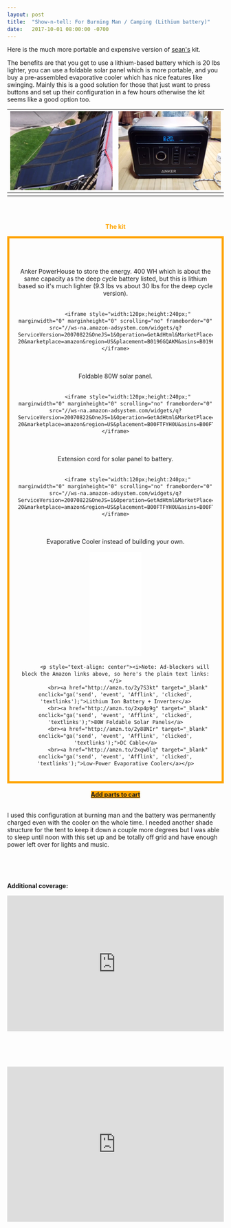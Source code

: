 ```yaml
---
layout: post
title:  "Show-n-tell: For Burning Man / Camping (Lithium battery)"
date:   2017-10-01 08:00:00 -0700
---
```


Here is the much more portable and expensive version of <a href="/2017/09/06/burning-man-update.html">sean's</a> kit.


The benefits are that you get to use a lithium-based battery which is 20 lbs lighter, you can use a foldable solar panel which is more portable, and you buy a pre-assembled evaporative cooler which has nice features like swinging. Mainly this is a good solution for those that just want to press buttons and set up their configuration in a few hours otherwise the kit seems like a good option too.

![](/img/charles/charles2.png) | ![](/img/charles/charles1.png)
:---------------------------:|:-------------------------:
               |




<div style="text-align: center">
<br><br>
<p style="color: orange;"><b>The kit</b></p>
<div style="border: 5px solid orange; padding: 20px">      
    
<br><br>Anker PowerHouse to store the energy. 400 WH which is about the same capacity as the deep cycle battery listed, but this is lithium based so it's much lighter (9.3 lbs vs about 30 lbs for the deep cycle version).<br><br>
            
            
            
            <iframe style="width:120px;height:240px;" marginwidth="0" marginheight="0" scrolling="no" frameborder="0" src="//ws-na.amazon-adsystem.com/widgets/q?ServiceVersion=20070822&OneJS=1&Operation=GetAdHtml&MarketPlace=US&source=ss&ref=as_ss_li_til&ad_type=product_link&tracking_id=gridlesskits-20&marketplace=amazon&region=US&placement=B0196GQAKM&asins=B0196GQAKM&linkId=a6e1522e3390bc82c546d46fec3d41bc&show_border=true&link_opens_in_new_window=true"></iframe>
          
<br> <br>         Foldable 80W solar panel.<br><br>

            <iframe style="width:120px;height:240px;" marginwidth="0" marginheight="0" scrolling="no" frameborder="0" src="//ws-na.amazon-adsystem.com/widgets/q?ServiceVersion=20070822&OneJS=1&Operation=GetAdHtml&MarketPlace=US&source=ss&ref=as_ss_li_til&ad_type=product_link&tracking_id=gridlesskits-20&marketplace=amazon&region=US&placement=B00FTFYH0U&asins=B00FTFYH0U&linkId=1f3ed3fc28398d5a2d9cdaa124b81e95&show_border=true&link_opens_in_new_window=true"></iframe>
 
 <br><br>Extension cord for solar panel to battery.  <br> <br>       
            
            <iframe style="width:120px;height:240px;" marginwidth="0" marginheight="0" scrolling="no" frameborder="0" src="//ws-na.amazon-adsystem.com/widgets/q?ServiceVersion=20070822&OneJS=1&Operation=GetAdHtml&MarketPlace=US&source=ss&ref=as_ss_li_til&ad_type=product_link&tracking_id=gridlesskits-20&marketplace=amazon&region=US&placement=B00FTFYH0U&asins=B00FTFYH0U&linkId=293bf5b1dc3c9d885ebf22eaf82ee00a&show_border=true&link_opens_in_new_window=true"></iframe>
            
          
 <br><br>
 Evaporative Cooler instead of building your own. <br><br>
          <iframe style="width:120px;height:240px;" marginwidth="0" marginheight="0" scrolling="no" frameborder="0" src="//ws-na.amazon-adsystem.com/widgets/q?ServiceVersion=20070822&OneJS=1&Operation=GetAdHtml&MarketPlace=US&source=ss&ref=as_ss_li_til&ad_type=product_link&tracking_id=gridlesskits-20&marketplace=amazon&region=US&placement=B007SNQ4FM&asins=B007SNQ4FM&linkId=df5d5f8e6958790cf95ecdaef630108d&show_border=true&link_opens_in_new_window=true"></iframe>
          
          <p style="text-align: center"><i>Note: Ad-blockers will block the Amazon links above, so here's the plain text links:</i>
            <br><a href="http://amzn.to/2y7S3kt" target="_blank" onclick="ga('send', 'event', 'Afflink', 'clicked', 'textlinks');">Lithium Ion Battery + Inverter</a>
            <br><a href="http://amzn.to/2xp4p9g" target="_blank" onclick="ga('send', 'event', 'Afflink', 'clicked', 'textlinks');">80W Foldable Solar Panels</a>
            <br><a href="http://amzn.to/2y88NIr" target="_blank" onclick="ga('send', 'event', 'Afflink', 'clicked', 'textlinks');">DC Cable</a>
            <br><a href="http://amzn.to/2xqw0lq" target="_blank" onclick="ga('send', 'event', 'Afflink', 'clicked', 'textlinks');">Low-Power Evaporative Cooler</a></p>
 </div>
 <br>
<a class="btn btn-amazon" 
style="background-color: orange" 
target="_blank"
onclick="ga('send', 'event', 'Buy Button', 'clicked', 'Cart');"
href="http://www.amazon.com/gp/aws/cart/add.html?AssociateTag=gridlesskits-20&ASIN.1=B01M5DCPKD&Quantity.1=1&ASIN.2=B00FTFYH0U&Quantity.2=1&ASIN.3=B0196GQAKM&Quantity.3=1&ASIN.4=B007SNQ4FM&Quantity.4=1"><b>Add parts to cart</b></a>
<br><br>
</div>






I used this configuration at burning man and the battery was permanently charged even with the cooler on the whole time. I needed another shade structure for the tent to keep it down a couple more degrees but I was able to sleep until noon with this set up and be totally off grid and have enough power left over for lights and music.

<br><br><br>

<b>Additional coverage:</b>

<iframe width="100%" height="315" src="https://www.youtube.com/embed/GRpvvmub4Uc?rel=0&amp;showinfo=0" frameborder="0" allowfullscreen></iframe>

<br><br><br>

<iframe src="https://player.vimeo.com/video/162144410" width="100%" height="360" frameborder="0" webkitallowfullscreen mozallowfullscreen allowfullscreen></iframe>




